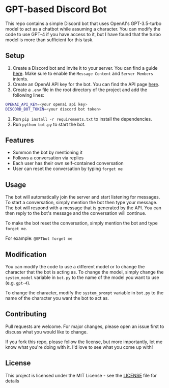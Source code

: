 # GPT-based Discord Bot

This repo contains a simple Discord bot that uses OpenAI's GPT-3.5-turbo model to act as a chatbot while assuming a character.
You can modify the code to use GPT-4 if you have access to it, but I have found that the turbo model is more than sufficient for this task.

## Setup

1. Create a Discord bot and invite it to your server. You can find a guide [here](https://discordpy.readthedocs.io/en/latest/discord.html). Make sure to enable the `Message Content` and `Server Members` intents.
2. Create an OpenAI API key for the bot. You can find the API page [here](https://platform.openai.com/account/api-keys).
3. Create a `.env` file in the root directory of the project and add the following lines:

```bash
OPENAI_API_KEY=<your openai api key>
DISCORD_BOT_TOKEN=<your discord bot token>
```

1. Run `pip install -r requirements.txt` to install the dependencies.
2. Run `python bot.py` to start the bot.

## Features

- Summon the bot by mentioning it
- Follows a conversation via replies
- Each user has their own self-contained conversation
- User can reset the conversation by typing `forget me`

## Usage

The bot will automatically join the server and start listening for messages. To start a conversation, simply mention the bot then type your message. The bot will respond with a message that is generated by the API. You can then reply to the bot's message and the conversation will continue.

To make the bot reset the conversation, simply mention the bot and type `forget me`.

For example: `@GPTbot forget me`

## Modification

You can modify the code to use a different model or to change the character that the bot is acting as. To change the model, simply change the `system_model` variable in `bot.py` to the name of the model you want to use (e.g. `gpt-4`).

To change the character, modify the `system_prompt` variable in `bot.py` to the name of the character you want the bot to act as.

## Contributing

Pull requests are welcome. For major changes, please open an issue first to discuss what you would like to change.

If you fork this repo, please follow the license, but more importantly, let me know what you're doing with it. I'd love to see what you come up with!

## License

This project is licensed under the MIT License - see the [LICENSE](LICENSE) file for details
